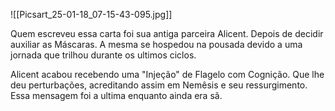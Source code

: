 ![[Picsart_25-01-18_07-15-43-095.jpg]]

Quem escreveu essa carta foi sua antiga parceira Alicent. Depois de decidir auxiliar as Máscaras. A mesma se hospedou na pousada devido a uma jornada que trilhou durante os ultimos ciclos.

Alicent acabou recebendo uma "Injeção" de Flagelo com Cognição. Que lhe deu perturbações, acreditando assim em Nemêsis e seu ressurgimento. Essa mensagem foi a ultima enquanto ainda era sã.